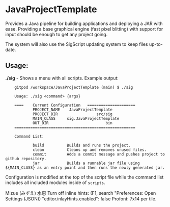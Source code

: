 # JavaProjectTemplate
Provides a Java pipeline for building applications and deploying a JAR with ease. Providing a base graphical engine (fast pixel blitting) with support for input should be enough to get any project going.

The system will also use the SigScript updating system to keep files up-to-date.

## Usage:
**./sig** - Shows a menu with all scripts. Example output:
```
    gitpod /workspace/JavaProjectTemplate (main) $ ./sig

    Usage: ./sig <command> {args}

    ====    Current Configuration   =====================
            PROJECT_NAME    JavaProjectTemplate
            PROJECT_DIR                 src/sig
            MAIN_CLASS     sig.JavaProjectTemplate
            OUT_DIR                         bin
    =====================================================

    Command List:

            build          Builds and runs the project.                                     
            clean          Cleans up and removes unused files.                              
            commit         Adds a commit message and pushes project to github repository.   
            jar            Builds a runnable jar file using ${MAIN_CLASS} as an entry point and then runs the newly generated jar.
```
Configuration is modified at the top of the script file while the command list includes all included modules inside of `scripts`.

Mizue (みずえ) 水恵
Turn off inline hints: (F1, search "Preferences: Open Settings (JSON)) "editor.inlayHints.enabled": false
Profont: 7x14 per tile.
